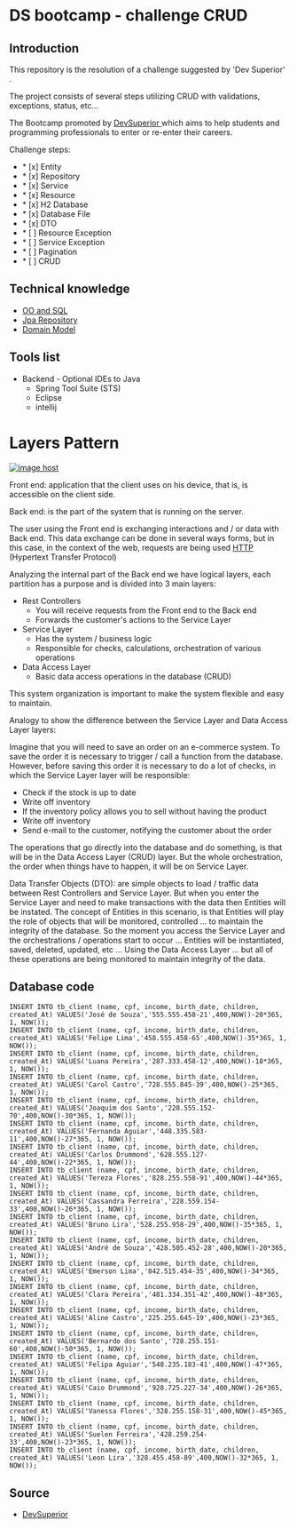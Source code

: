 # DS bootcamp - challenge CRUD



## Introduction

<p> This repository is the resolution of a challenge suggested by 'Dev Superior' .</p>

<p>The project consists of several steps utilizing CRUD with validations, exceptions, status, etc...</p>


<p> The Bootcamp promoted by <a href="https://devsuperior.com.br/"> DevSuperior <a/> which aims to
help students and programming professionals to enter or re-enter their careers.</p>

<p> Challenge steps: </p>

<ul>
  <li>* [x] Entity</li>
  <li>* [x] Repository</li>
  <li>* [x] Service</li>
  <li>* [x] Resource </li>
  <li>* [x] H2 Database </li>
  <li>* [x] Database File </li>
  <li>* [x] DTO</li>
  <li>* [ ] Resource Exception</li>
  <li>* [ ] Service Exception</li>
  <li>* [ ] Pagination</li>
  <li>* [ ] CRUD</li>
</ul>



## Technical knowledge

<ul>
	<li><a href="https://youtu.be/xC_yKw3MYX4">OO and SQL</a></li>
	<li><a href="https://youtu.be/os6hdZbCnpM">Jpa Repository</a></li>
	<li><a href="https://youtu.be/OX5MmJrFTdw">Domain Model</a></li>
</ul>

## Tools list

<ul>
	<li>Backend - Optional IDEs to Java 
		<ul>
			<li>Spring Tool Suite (STS)</li>
			<li>Eclipse</li>
			<li>intellij</li>
		</ul>	
	</li>
</ul>




# Layers Pattern

<a href="https://imgbox.com/PAUEeYER" target="_blank"><img src="https://images2.imgbox.com/45/77/PAUEeYER_o.png" alt="image host"/></a>



<p>
Front end: application that the client uses on his device, that is,
is accessible on the client side.
</p>
<p>
Back end: is the part of the system that is running on the server.


<p>
The user using the Front end is exchanging interactions and / or
data with Back end. This data exchange can be done in several ways
forms, but in this case, in the context of the web, requests are being used
<a href="https://en.wikipedia.org/wiki/Hypertext_Transfer_Protocol"> HTTP <a/> (Hypertext Transfer Protocol)
</p>

<p>
Analyzing the internal part of the Back end we have logical layers, each partition
has a purpose and is divided into 3 main layers:
</p>



<ul>
	<li> Rest Controllers
		<ul>
			<li> You will receive requests from the Front end to the Back end </li>
			<li> Forwards the customer's actions to the Service Layer </li>
		</ul>
	</li>
	<li> Service Layer
		<ul>
			<li> Has the system / business logic </li>
			<li> Responsible for checks, calculations, orchestration of various operations </li>
		</ul>
	</li>
	<li> Data Access Layer
		<ul>
			<li> Basic data access operations in the database (CRUD) </li>
		</ul>
	</li>
		</ul>

<p>
This system organization is important to make the system flexible and easy to maintain.
</p>


<p>
Analogy to show the difference between the Service Layer and Data Access Layer layers:

</p>

<p>
Imagine that you will need to save an order on an e-commerce system. To save the
order it is necessary to trigger / call a function from the database. However, before saving this
order it is necessary to do a lot of checks, in which the Service Layer layer will be
responsible:
</p>

<ul>
  <li> Check if the stock is up to date </li>
  <li> Write off inventory </li>
<li> If the inventory policy allows you to sell without having the product </li>
<li> Write off inventory </li>
<li> Send e-mail to the customer, notifying the customer about the order </li>
</ul>

<p>
The operations that go directly into the database and do something, is that
will be in the Data Access Layer (CRUD) layer. But the whole orchestration, the order
when things have to happen, it will be on Service Layer.
</p>

<p>
Data Transfer Objects (DTO): are simple objects to load / traffic data between Rest Controllers
and Service Layer. But when you enter the Service Layer and need to make transactions with the data
then Entities will be instated. The concept of Entities in this scenario, is that Entities will play the role
of objects that will be monitored, controlled ... to maintain the integrity of the database.
So the moment you access the Service Layer and the orchestrations / operations start to occur ...
Entities will be instantiated, saved, deleted, updated, etc ... Using the
Data Access Layer ... but all of these operations are being monitored to maintain integrity
of the data.

</p>

## Database code

```
INSERT INTO tb_client (name, cpf, income, birth_date, children, created_At) VALUES('José de Souza','555.555.458-21',400,NOW()-20*365, 1, NOW());
INSERT INTO tb_client (name, cpf, income, birth_date, children, created_At) VALUES('Felipe Lima','458.555.458-65',400,NOW()-35*365, 1, NOW());
INSERT INTO tb_client (name, cpf, income, birth_date, children, created_At) VALUES('Luana Pereira','287.333.458-12',400,NOW()-18*365, 1, NOW());
INSERT INTO tb_client (name, cpf, income, birth_date, children, created_At) VALUES('Carol Castro','728.555.845-39',400,NOW()-25*365, 1, NOW());
INSERT INTO tb_client (name, cpf, income, birth_date, children, created_At) VALUES('Joaquim dos Santo','228.555.152-70',400,NOW()-30*365, 1, NOW());
INSERT INTO tb_client (name, cpf, income, birth_date, children, created_At) VALUES('Fernanda Aguiar','448.335.583-11',400,NOW()-27*365, 1, NOW());
INSERT INTO tb_client (name, cpf, income, birth_date, children, created_At) VALUES('Carlos Drummond','628.555.127-44',400,NOW()-22*365, 1, NOW());
INSERT INTO tb_client (name, cpf, income, birth_date, children, created_At) VALUES('Tereza Flores','828.255.558-91',400,NOW()-44*365, 1, NOW());
INSERT INTO tb_client (name, cpf, income, birth_date, children, created_At) VALUES('Cassandra Ferreira','228.559.154-33',400,NOW()-26*365, 1, NOW());
INSERT INTO tb_client (name, cpf, income, birth_date, children, created_At) VALUES('Bruno Lira','528.255.958-29',400,NOW()-35*365, 1, NOW());
INSERT INTO tb_client (name, cpf, income, birth_date, children, created_At) VALUES('André de Souza','428.505.452-28',400,NOW()-20*365, 1, NOW());
INSERT INTO tb_client (name, cpf, income, birth_date, children, created_At) VALUES('Emerson Lima','842.515.454-35',400,NOW()-34*365, 1, NOW());
INSERT INTO tb_client (name, cpf, income, birth_date, children, created_At) VALUES('Clara Pereira','481.334.351-42',400,NOW()-48*365, 1, NOW());
INSERT INTO tb_client (name, cpf, income, birth_date, children, created_At) VALUES('Aline Castro','225.255.645-19',400,NOW()-23*365, 1, NOW());
INSERT INTO tb_client (name, cpf, income, birth_date, children, created_At) VALUES('Bernardo dos Santo','728.255.151-60',400,NOW()-50*365, 1, NOW());
INSERT INTO tb_client (name, cpf, income, birth_date, children, created_At) VALUES('Felipa Aguiar','548.235.183-41',400,NOW()-47*365, 1, NOW());
INSERT INTO tb_client (name, cpf, income, birth_date, children, created_At) VALUES('Caio Drummond','928.725.227-34',400,NOW()-26*365, 1, NOW());
INSERT INTO tb_client (name, cpf, income, birth_date, children, created_At) VALUES('Vanessa Flores','328.255.158-31',400,NOW()-45*365, 1, NOW());
INSERT INTO tb_client (name, cpf, income, birth_date, children, created_At) VALUES('Suelen Ferreira','428.259.254-33',400,NOW()-23*365, 1, NOW());
INSERT INTO tb_client (name, cpf, income, birth_date, children, created_At) VALUES('Leon Lira','328.455.458-89',400,NOW()-32*365, 1, NOW());
```

## Source

<ul>
  <li><a href="https://devsuperior.com.br/">DevSuperior</a></li>
</ul>

